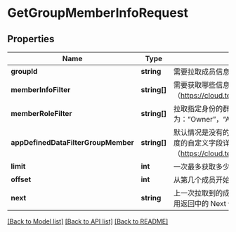# GetGroupMemberInfoRequest

## Properties
Name | Type | Description | Notes
------------ | ------------- | ------------- | -------------
**groupId** | **string** | 需要拉取成员信息的群组的 ID | 
**memberInfoFilter** | **string[]** | 需要获取哪些信息， 如果没有该字段则为群成员全部资料，成员信息字段详情请参阅 群成员资料（https://cloud.tencent.com/document/product/269/1502#SelfInfoFilter） | [optional] 
**memberRoleFilter** | **string[]** | 拉取指定身份的群成员资料。如没有填写该字段，默认为所有身份成员资料，成员身份可以为：“Owner”，“Admin”，“Member” | [optional] 
**appDefinedDataFilterGroupMember** | **string[]** | 默认情况是没有的。该字段用来群成员维度的自定义字段过滤器，指定需要获取的群成员维度的自定义字段，群成员维度的自定义字段详情请参阅 自定义字段（https://cloud.tencent.com/document/product/269/1502#.E8.87.AA.E5.AE.9A.E4.B9.89.E5.AD.97.E6.AE.B5） | [optional] 
**limit** | **int** | 一次最多获取多少个成员的资料，不得超过6000。如果不填，则获取群内全部成员的信息 | [optional] 
**offset** | **int** | 从第几个成员开始获取，如果不填则默认为0，表示从第一个成员开始获取 | [optional] 
**next** | **string** | 上一次拉取到的成员位置，社群必填，社群不支持 Offset 参数，使用 Next 参数，首次调用填写\&quot;\&quot;，续拉使用返回中的 Next 值 | [optional] 

[[Back to Model list]](../README.md#documentation-for-models) [[Back to API list]](../README.md#documentation-for-api-endpoints) [[Back to README]](../README.md)


